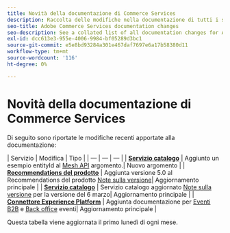 ```yaml
---
title: Novità della documentazione di Commerce Services
description: Raccolta delle modifiche nella documentazione di tutti i servizi Commerce
seo-title: Adobe Commerce Services documentation changes
seo-description: See a collated list of all documentation changes for Adobe Commerce Services and integration services.
exl-id: dcc613e3-955e-4006-9984-bf05289d3bc1
source-git-commit: e5e8bd93284a301e467daf7697e6a17b58380d11
workflow-type: tm+mt
source-wordcount: '116'
ht-degree: 0%

---
```


# Novità della documentazione di Commerce Services

Di seguito sono riportate le modifiche recenti apportate alla documentazione:

| Servizio | Modifica | Tipo | | — | — | — | | [**Servizio catalogo**](../catalog-service/guide-overview.md) | Aggiunto un esempio entityId al [Mesh API](../catalog-service/mesh.md) argomento.| Nuovo argomento | | [**Recommendations del prodotto**](../product-recommendations/guide-overview.md) | Aggiunta versione 5.0 al Recommendations del prodotto [Note sulla versione](../product-recommendations/release-notes.md)| Aggiornamento principale | | [**Servizio catalogo**](../catalog-service/guide-overview.md) | Servizio catalogo aggiornato [Note sulla versione](../catalog-service/release-notes.md) per la versione del 6 marzo| Aggiornamento principale | | [**Connettore Experience Platform**](../experience-platform-connector/overview.md) | Aggiunta documentazione per [Eventi B2B](https://experienceleague.adobe.com/docs/commerce-merchant-services/experience-platform-connector/event-forwarding/events.html#b2b-events) e [Back office](https://experienceleague.adobe.com/docs/commerce-merchant-services/experience-platform-connector/event-forwarding/events.html#back-office-events) eventi| Aggiornamento principale |

Questa tabella viene aggiornata il primo lunedì di ogni mese.
